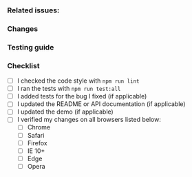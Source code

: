 ### Related issues: <!-- If applicable: reference any related issues. E.g: #4515   --> 
### Changes
<!-- Describe and explain the changes you made. --> 
<!-- If applicable: add some screenshots --> 

### Testing guide
<!-- Describe the steps to test the changes made --> 


### Checklist
- [ ] I checked the code style with `npm run lint` 
- [ ] I ran the tests with `npm run test:all` 
- [ ] I added tests for the bug I fixed (if applicable)
- [ ] I updated the README or API documentation (if applicable)
- [ ] I updated the demo (if applicable)
- [ ] I verified my changes on all browsers listed below:
  - [ ] Chrome
  - [ ] Safari
  - [ ] Firefox
  - [ ] IE 10+
  - [ ] Edge
  - [ ] Opera
